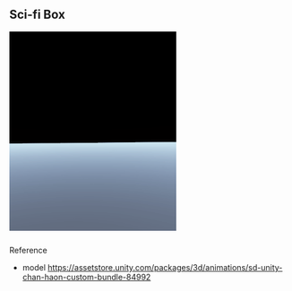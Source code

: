 ## Sci-fi Box
<img src="README.assets/sci-fi%20box%20fade-1607417929487.gif" alt="sci-fi box fade" style="zoom: 67%;" />

### 

Reference
* model https://assetstore.unity.com/packages/3d/animations/sd-unity-chan-haon-custom-bundle-84992
